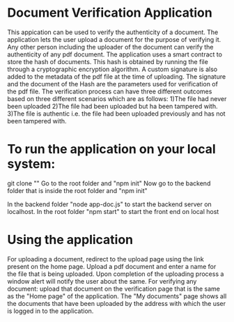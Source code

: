 # Document Verification Application

This appication can be used to verify the authenticity of a document. The application lets the user upload a document for the purpose of verifying it. Any other person
including the uploader of the document can verify the authenticity of any pdf document.
The application uses a smart contract to store the hash of documents. This hash is obtained by running the file through a cryptographic encryption algorithm. A custom
signature is also added to the metadata of the pdf file at the time of uploading. The signature and the document of the Hash are the parameters used for verification of 
the pdf file.
The verification process can have three different outcomes based on three different scenarios which are as follows:
1)The file had never been uploaded
2)The file had been uploaded but ha been tampered with.
3)The file is authentic i.e. the file had been uploaded previously and has not been tampered with.

# To run the application on your local system:

git clone ""
Go to the root folder and "npm init"
Now go to the backend folder that is inside the root folder and "npm init"

In the backend folder "node app-doc.js" to start the backend server on localhost.
In the root folder "npm start" to start the front end on local host

# Using the application
For uploading a document, redirect to the upload page using the link present on the home page. Upload a pdf document and enter a name for the file that is being 
uploaded. Upon completion of the uploading process a window alert will notify the user about the same. For verifying any document: upload that document on the
verification page that is the same as the "Home page" of the application. The "My documents" page shows all the documents that have been uploaded by the address with which the user is logged in to the application.
